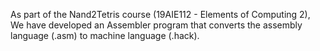 As part of the Nand2Tetris course (19AIE112 - Elements of Computing 2), We have developed an Assembler program that converts the assembly language (.asm) to machine language (.hack).
